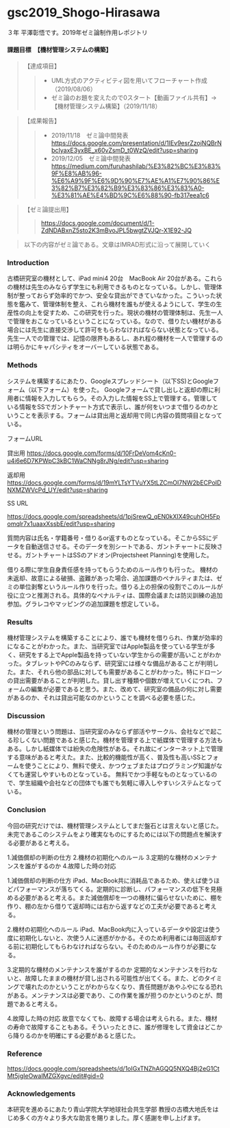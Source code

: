 # gsc2019_Shogo-Hirasawa
 ３年 平澤彰悟です。2019年ゼミ論制作用レポジトリ

#### 課題目標　【機材管理システムの構築】  

 > 【達成項目】
   >> * UML方式のアクティビティ図を用いてフローチャート作成（2019/08/06）
   >> * ゼミ論のお題を変えたので0スタート【動画ファイル共有】→【機材管理システム構築】（2019/11/18）
   
 >【成果報告】
  >> * 2019/11/18　ゼミ論中間発表 https://docs.google.com/presentation/d/1IEv9esrZzojNQBrNbcIyaxE3yxBE_x60vZsmD_t0WzQ/edit?usp=sharing
  >> * 2019/12/05　ゼミ論中間発表 https://medium.com/furuhashilab/%E3%82%BC%E3%83%9F%E8%AB%96-%E6%A9%9F%E6%9D%90%E7%AE%A1%E7%90%86%E3%82%B7%E3%82%B9%E3%83%86%E3%83%A0-%E3%81%AE%E4%BD%9C%E6%88%90-fb317eea1c6

 >【ゼミ論提出用】
  >> https://docs.google.com/document/d/1-ZdNDABxnZ5sto2K3mBvoJPL5bwgtZVJQr-X1E92-JQ

>以下の内容がゼミ論である。文章はIMRAD形式に沿って展開していく

### Introduction
古橋研究室の機材として、iPad mini4 20台　MacBook Air 20台がある。これらの機材は先生のみならず学生にも利用できるものとなっている。しかし、管理体制が整っておらず効率的でかつ、安全な貸出ができていなかった。こういった状態を鑑みて、管理体制を整え、これら機材を誰もが使えるようにして、学生の生産性の向上を促すため、この研究を行った。現状の機材の管理体制は、先生一人で管理をおこなっているということになっている。なので、借りたい機材がある場合には先生に直接交渉して許可をもらわなければならない状態となっている。先生一人での管理では、記憶の限界もあるし、あれ程の機材を一人で管理するのは明らかにキャパシティをオーバーしている状態である。

### Methods
システムを構築するにあたり、Googleスプレッドシート（以下SS)とGoogleフォーム（以下フォーム）を使った。
Googleフォームで貸し出しと返却の際に利用者に情報を入力してもらう。その入力した情報をSS上で管理する。管理している情報をSSでガントチャート方式で表示し、誰が何をいつまで借りるのかということを表示する。フォームは貸出用と返却用で同じ内容の質問項目となっている。

フォームURL

貸出用 https://docs.google.com/forms/d/10FrDeVom4cKn0-u4i6e6D7KPWpC3kBC1WaCNNg8rJNg/edit?usp=sharing

返却用 https://docs.google.com/forms/d/19mYLTsYTVuYX5tLZCmOI7NW2bECPoIDNXMZWVcPd_UY/edit?usp=sharing

SS URL

https://docs.google.com/spreadsheets/d/1pjSrewQ_qEN0kXIX49cuhOH5Fpomqlr7x1uaaxXssbE/edit?usp=sharing

質問内容は氏名・学籍番号・借りるor返すものとなっている。そこからSSにデータを自動送信させる。そのデータを別シートである、ガントチャートに反映させる。ガントチャートはSSのアドオン(Projectsheet Planning)を使用した。

借りる際に学生自身責任感を持ってもらうためのルール作りも行った。
機材の未返却、故意による破損、盗難があった場合、追加課題のペナルティまたは、ゼミの単位剥奪というルール作りを行った。借りる上の担保の役割でこのルールが役に立つと推測される。具体的なペナルティは、国際会議または防災訓練の追加参加。グラレコやマッピングの追加課題を想定している。

### Results
機材管理システムを構築することにより、誰でも機材を借りられ、作業が効率的になることがわかった。また、当研究室ではApple製品を使っている学生が多く、研究をする上でApple製品を持っていない学生からの需要が高いことがわかった。タブレットやPCのみならず、研究室には様々な備品があることが判明した。また、それら他の部品に対しても需要があることがわかった。特にドローンの貸出需要があることが判明した。貸し出す種類や個数が増えていくにつれ、フォームの編集が必要であると思う。また、改めて、研究室の備品の何に対し需要があるのか、それは貸出可能なのかということを調べる必要を感じた。

### Discussion
機材の管理という問題は、当研究室のみならず部活やサークル、会社などで起こる珍しくない問題であると感じた。機材を管理する上で紙媒体で管理する方法もある。しかし紙媒体では紛失の危険性がある。それ故にインターネット上で管理する意味があると考えた。また、比較的機能性が高く、普及性も高いSSとフォームを使うことにより、無料で使え、かつウェブまたはプログラミング知識がなくても運営しやすいものとなっている。
無料でかつ手軽なものとなっているので、学生組織や会社などの団体でも誰でも気軽に導入しやすいシステムとなっている。

### Conclusion
今回の研究だけでは、機材管理システムとしてまだ盤石とは言えないと感じた。未完であるこのシステムをより確実なものにするためには以下の問題点を解決する必要があると考える。

1.減価償却の判断の仕方
2.機材の初期化へのルール
3.定期的な機材のメンテナンスを誰がするのか
4.故障した時の対応

1.減価償却の判断の仕方
iPad、MacBook共に消耗品であるため、使えば使うほどパフォーマンスが落ちてくる。定期的に診断し、パフォーマンスの低下を見極める必要があると考える。また減価償却を一つの機材に偏らせないために、棚を作り、棚の左から借りて返却時には右から返すなどの工夫が必要であると考える。

2.機材の初期化へのルール
iPad、MacBook内に入っているデータや設定は使う度に初期化しないと、次使う人に迷惑がかかる。そのため利用者には毎回返却する前に初期化してもらわなければならない。そのためのルール作りが必要になる。

3.定期的な機材のメンテナンスを誰がするのか
定期的なメンテナンスを行わないと、故障したままの機材が貸し出される可能性が出てくる。また、どのタイミングで壊れたのかということがわからなくなり、責任問題があやふやになる恐れがある。メンテナンスは必要であり、この作業を誰が担うのかというのとが、問題であると考える。

4.故障した時の対応
故意でなくても、故障する場合は考えられる。また、機材の寿命で故障することもある。そういったときに、誰が修理をして資金はどこから降りるのかを明確にする必要があると感じた。

### Reference
https://docs.google.com/spreadsheets/d/1oIGxTNZhAGQQ5NXQ4Bj2eG1CtMt5jgIeOwaIMZGXgvc/edit#gid=0

### Acknowledgements
本研究を進めるにあたり青山学院大学地球社会共生学部 教授の古橋大地氏をはじめ多くの方々より多大な助言を賜りました。厚く感謝を申し上げます。


